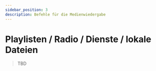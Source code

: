 ```yaml
---
sidebar_position: 3
description: Befehle für die Medienwiedergabe
---
```


# Playlisten / Radio / Dienste / lokale Dateien

> TBD